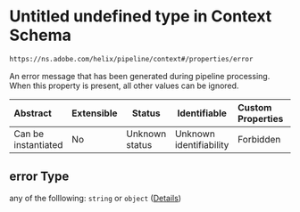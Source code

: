 # Untitled undefined type in Context Schema

```txt
https://ns.adobe.com/helix/pipeline/context#/properties/error
```

An error message that has been generated during pipeline processing.
When this property is present, all other values can be ignored.


| Abstract            | Extensible | Status         | Identifiable            | Custom Properties | Additional Properties | Access Restrictions | Defined In                                                          |
| :------------------ | ---------- | -------------- | ----------------------- | :---------------- | --------------------- | ------------------- | ------------------------------------------------------------------- |
| Can be instantiated | No         | Unknown status | Unknown identifiability | Forbidden         | Allowed               | none                | [context.schema.json\*](context.schema.json "open original schema") |

## error Type

any of the folllowing: `string` or `object` ([Details](context-properties-error.md))
